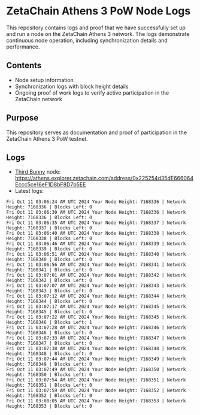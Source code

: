 # ZetaChain Athens 3 PoW Node Logs
This repository contains logs and proof that we have successfully set up and run a node on the ZetaChain Athens 3 network. The logs demonstrate continuous node operation, including synchronization details and performance.

## Contents
- Node setup information
- Synchronization logs with block height details
- Ongoing proof of work logs to verify active participation in the ZetaChain network

## Purpose
This repository serves as documentation and proof of participation in the ZetaChain Athens 3 PoW testnet.

## Logs

- [Third Bunny](https://thirdbunny.xyz/) node: https://athens.explorer.zetachain.com/address/0x225254d35dE666064Eccc5ce16eF1D8bF8D7b5EE
- Latest logs:
```
Fri Oct 11 03:06:24 AM UTC 2024 Your Node Height: 7168336 | Network Height: 7168336 | Blocks Left: 0
Fri Oct 11 03:06:30 AM UTC 2024 Your Node Height: 7168336 | Network Height: 7168336 | Blocks Left: 0
Fri Oct 11 03:06:35 AM UTC 2024 Your Node Height: 7168337 | Network Height: 7168337 | Blocks Left: 0
Fri Oct 11 03:06:40 AM UTC 2024 Your Node Height: 7168338 | Network Height: 7168338 | Blocks Left: 0
Fri Oct 11 03:06:46 AM UTC 2024 Your Node Height: 7168339 | Network Height: 7168339 | Blocks Left: 0
Fri Oct 11 03:06:51 AM UTC 2024 Your Node Height: 7168340 | Network Height: 7168340 | Blocks Left: 0
Fri Oct 11 03:06:56 AM UTC 2024 Your Node Height: 7168341 | Network Height: 7168341 | Blocks Left: 0
Fri Oct 11 03:07:01 AM UTC 2024 Your Node Height: 7168342 | Network Height: 7168342 | Blocks Left: 0
Fri Oct 11 03:07:07 AM UTC 2024 Your Node Height: 7168343 | Network Height: 7168343 | Blocks Left: 0
Fri Oct 11 03:07:12 AM UTC 2024 Your Node Height: 7168344 | Network Height: 7168344 | Blocks Left: 0
Fri Oct 11 03:07:17 AM UTC 2024 Your Node Height: 7168345 | Network Height: 7168345 | Blocks Left: 0
Fri Oct 11 03:07:22 AM UTC 2024 Your Node Height: 7168345 | Network Height: 7168346 | Blocks Left: 1
Fri Oct 11 03:07:28 AM UTC 2024 Your Node Height: 7168346 | Network Height: 7168346 | Blocks Left: 0
Fri Oct 11 03:07:33 AM UTC 2024 Your Node Height: 7168347 | Network Height: 7168347 | Blocks Left: 0
Fri Oct 11 03:07:38 AM UTC 2024 Your Node Height: 7168348 | Network Height: 7168348 | Blocks Left: 0
Fri Oct 11 03:07:44 AM UTC 2024 Your Node Height: 7168349 | Network Height: 7168349 | Blocks Left: 0
Fri Oct 11 03:07:49 AM UTC 2024 Your Node Height: 7168350 | Network Height: 7168350 | Blocks Left: 0
Fri Oct 11 03:07:54 AM UTC 2024 Your Node Height: 7168351 | Network Height: 7168351 | Blocks Left: 0
Fri Oct 11 03:07:59 AM UTC 2024 Your Node Height: 7168352 | Network Height: 7168352 | Blocks Left: 0
Fri Oct 11 03:08:05 AM UTC 2024 Your Node Height: 7168353 | Network Height: 7168353 | Blocks Left: 0
```
